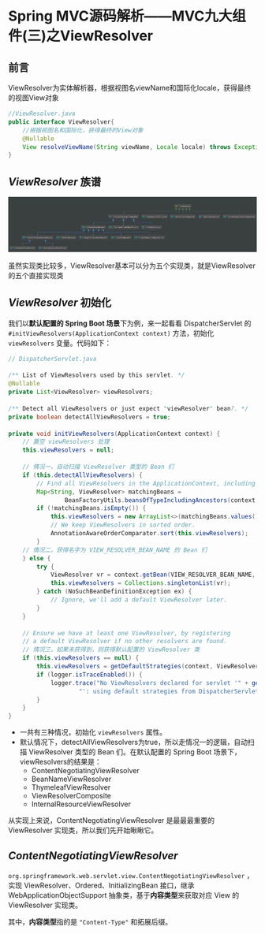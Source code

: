 # Spring MVC源码解析——MVC九大组件(三)之ViewResolver

## 前言

ViewResolver为实体解析器，根据视图名viewName和国际化locale，获得最终的视图View对象

```java
//ViewResolver.java
public interface ViewResolver{
    //根据视图名和国际化，获得最终的View对象
    @Nullable
    View resolveViewName(String viewName, Locale locale) throws Exception;
}
```

## _ViewResolver_ 族谱

<div align=center><img src="/asset/vr1.png"></div>

虽然实现类比较多，ViewResolver基本可以分为五个实现类，就是ViewResolver的五个直接实现类

## _ViewResolver_ 初始化

我们以**默认配置的 Spring Boot 场景**下为例，来一起看看 DispatcherServlet 的 `#initViewResolvers(ApplicationContext context)` 方法，初始化 `viewResolvers` 变量。代码如下：

```java
// DispatcherServlet.java

/** List of ViewResolvers used by this servlet. */
@Nullable
private List<ViewResolver> viewResolvers;

/** Detect all ViewResolvers or just expect "viewResolver" bean?. */
private boolean detectAllViewResolvers = true;

private void initViewResolvers(ApplicationContext context) {
    // 置空 viewResolvers 处理
    this.viewResolvers = null;

    // 情况一，自动扫描 ViewResolver 类型的 Bean 们
    if (this.detectAllViewResolvers) {
        // Find all ViewResolvers in the ApplicationContext, including ancestor contexts.
        Map<String, ViewResolver> matchingBeans =
                BeanFactoryUtils.beansOfTypeIncludingAncestors(context, ViewResolver.class, true, false);
        if (!matchingBeans.isEmpty()) {
            this.viewResolvers = new ArrayList<>(matchingBeans.values());
            // We keep ViewResolvers in sorted order.
            AnnotationAwareOrderComparator.sort(this.viewResolvers);
        }
    // 情况二，获得名字为 VIEW_RESOLVER_BEAN_NAME 的 Bean 们
    } else {
        try {
            ViewResolver vr = context.getBean(VIEW_RESOLVER_BEAN_NAME, ViewResolver.class);
            this.viewResolvers = Collections.singletonList(vr);
        } catch (NoSuchBeanDefinitionException ex) {
            // Ignore, we'll add a default ViewResolver later.
        }
    }

    // Ensure we have at least one ViewResolver, by registering
    // a default ViewResolver if no other resolvers are found.
    // 情况三，如果未获得到，则获得默认配置的 ViewResolver 类
    if (this.viewResolvers == null) {
        this.viewResolvers = getDefaultStrategies(context, ViewResolver.class);
        if (logger.isTraceEnabled()) {
            logger.trace("No ViewResolvers declared for servlet '" + getServletName() +
                    "': using default strategies from DispatcherServlet.properties");
        }
    }
}
```

- 一共有三种情况，初始化 `viewResolvers` 属性。
- 默认情况下，detectAllViewResolvers为true，所以走情况一的逻辑，自动扫描 ViewResolver 类型的 Bean 们。在默认配置的 Spring Boot 场景下，viewResolvers的结果是：
  - ContentNegotiatingViewResolver
  - BeanNameViewResolver
  - ThymeleafViewResolver
  - ViewResolverComposite
  - InternalResourceViewResolver

从实现上来说，ContentNegotiatingViewResolver 是最最最重要的 ViewResolver 实现类，所以我们先开始瞅瞅它。

## _ContentNegotiatingViewResolver_

`org.springframework.web.servlet.view.ContentNegotiatingViewResolver` ，实现 ViewResolver、Ordered、InitializingBean 接口，继承 WebApplicationObjectSupport 抽象类，基于**内容类型**来获取对应 View 的 ViewResolver 实现类。

其中，**内容类型**指的是 `"Content-Type"` 和拓展后缀。

